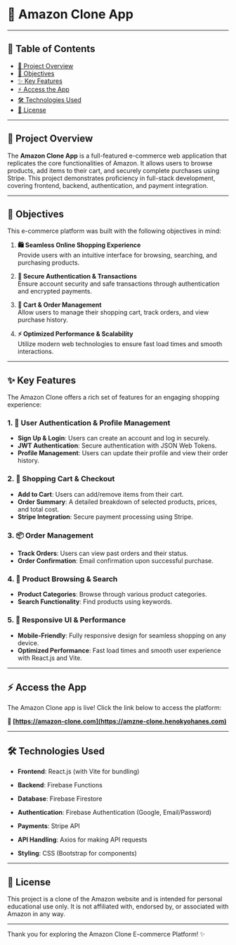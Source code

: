 # 🛒 Amazon Clone App

---

## 📖 Table of Contents
- [📜 Project Overview](#-project-overview)
- [🎯 Objectives](#-objectives)
- [✨ Key Features](#-key-features)
- [⚡ Access the App](#-access-the-app)
- [🛠️ Technologies Used](#%EF%B8%8F-technologies-used)
- [📜 License](#-license)

---

## 📜 Project Overview
The **Amazon Clone App** is a full-featured e-commerce web application that replicates the core functionalities of Amazon. It allows users to browse products, add items to their cart, and securely complete purchases using Stripe. This project demonstrates proficiency in full-stack development, covering frontend, backend, authentication, and payment integration.

---

## 🎯 Objectives

This e-commerce platform was built with the following objectives in mind:

1. **🛍️ Seamless Online Shopping Experience**  
   Provide users with an intuitive interface for browsing, searching, and purchasing products.

2. **🔐 Secure Authentication & Transactions**  
   Ensure account security and safe transactions through authentication and encrypted payments.

3. **🛒 Cart & Order Management**  
   Allow users to manage their shopping cart, track orders, and view purchase history.

4. **⚡ Optimized Performance & Scalability**  
   Utilize modern web technologies to ensure fast load times and smooth interactions.

---

## ✨ Key Features

The Amazon Clone offers a rich set of features for an engaging shopping experience:

### 1. 🔑 **User Authentication & Profile Management**
   - **Sign Up & Login**: Users can create an account and log in securely.
   - **JWT Authentication**: Secure authentication with JSON Web Tokens.
   - **Profile Management**: Users can update their profile and view their order history. 

### 2. 🛒 **Shopping Cart & Checkout**
   - **Add to Cart**: Users can add/remove items from their cart.
   - **Order Summary**: A detailed breakdown of selected products, prices, and total cost.
   - **Stripe Integration**: Secure payment processing using Stripe.

### 3. 📦 **Order Management**
   - **Track Orders**: Users can view past orders and their status.
   - **Order Confirmation**: Email confirmation upon successful purchase.

### 4. 🔎 **Product Browsing & Search**
   - **Product Categories**: Browse through various product categories.
   - **Search Functionality**: Find products using keywords.

### 5. 📱 **Responsive UI & Performance**
   - **Mobile-Friendly**: Fully responsive design for seamless shopping on any device.
   - **Optimized Performance**: Fast load times and smooth user experience with React.js and Vite.

---

## ⚡ Access the App

The Amazon Clone app is live! Click the link below to access the platform:

**🔗 [https://amazon-clone.com](https://amzne-clone.henokyohanes.com)**

--- 

## 🛠️ Technologies Used

   - **Frontend**: React.js (with Vite for bundling)

   - **Backend**: Firebase Functions

   - **Database**: Firebase Firestore

   - **Authentication**: Firebase Authentication (Google, Email/Password)

   - **Payments**: Stripe API

   - **API Handling**: Axios for making API requests

   - **Styling**: CSS (Bootstrap for components)

---

## 📜 License

This project is a clone of the Amazon website and is intended for personal educational use only. It is not affiliated with, endorsed by, or associated with Amazon in any way.

---

Thank you for exploring the Amazon Clone E-commerce Platform! ✨

